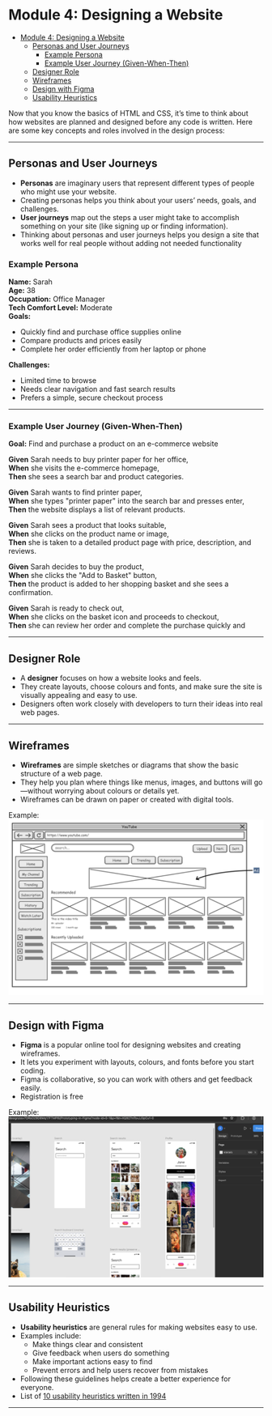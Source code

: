 # Module 4: Designing a Website

- [Module 4: Designing a Website](#module-4-designing-a-website)
  - [Personas and User Journeys](#personas-and-user-journeys)
    - [Example Persona](#example-persona)
    - [Example User Journey (Given-When-Then)](#example-user-journey-given-when-then)
  - [Designer Role](#designer-role)
  - [Wireframes](#wireframes)
  - [Design with Figma](#design-with-figma)
  - [Usability Heuristics](#usability-heuristics)


Now that you know the basics of HTML and CSS, it’s time to think about how websites are planned and designed before any code is written. Here are some key concepts and roles involved in the design process:

---
## Personas and User Journeys

- **Personas** are imaginary users that represent different types of people who might use your website.
- Creating personas helps you think about your users’ needs, goals, and challenges.
- **User journeys** map out the steps a user might take to accomplish something on your site (like signing up or finding information).
- Thinking about personas and user journeys helps you design a site that works well for real people without adding not needed functionality

### Example Persona

**Name:** Sarah  
**Age:** 38  
**Occupation:** Office Manager  
**Tech Comfort Level:** Moderate  
**Goals:**  
- Quickly find and purchase office supplies online  
- Compare products and prices easily  
- Complete her order efficiently from her laptop or phone

**Challenges:**  
- Limited time to browse  
- Needs clear navigation and fast search results  
- Prefers a simple, secure checkout process

---

### Example User Journey (Given-When-Then)

**Goal:** Find and purchase a product on an e-commerce website

**Given** Sarah needs to buy printer paper for her office,  
**When** she visits the e-commerce homepage,  
**Then** she sees a search bar and product categories.

**Given** Sarah wants to find printer paper,  
**When** she types "printer paper" into the search bar and presses enter,  
**Then** the website displays a list of relevant products.

**Given** Sarah sees a product that looks suitable,  
**When** she clicks on the product name or image,  
**Then** she is taken to a detailed product page with price, description, and reviews.

**Given** Sarah decides to buy the product,  
**When** she clicks the "Add to Basket" button,  
**Then** the product is added to her shopping basket and she sees a confirmation.

**Given** Sarah is ready to check out,  
**When** she clicks on the basket icon and proceeds to checkout,  
**Then** she can review her order and complete the purchase quickly and

---

## Designer Role

- A **designer** focuses on how a website looks and feels.
- They create layouts, choose colours and fonts, and make sure the site is visually appealing and easy to use.
- Designers often work closely with developers to turn their ideas into real web pages.

---

## Wireframes

- **Wireframes** are simple sketches or diagrams that show the basic structure of a web page.
- They help you plan where things like menus, images, and buttons will go—without worrying about colours or details yet.
- Wireframes can be drawn on paper or created with digital tools.

Example:  
![wireframe example](wireframe.png)

---

## Design with Figma

- **Figma** is a popular online tool for designing websites and creating wireframes.
- It lets you experiment with layouts, colours, and fonts before you start coding.
- Figma is collaborative, so you can work with others and get feedback easily.
- Registration is free

Example:  
![Figma view](figma.png)

---

## Usability Heuristics

- **Usability heuristics** are general rules for making websites easy to use.
- Examples include:  
  - Make things clear and consistent  
  - Give feedback when users do something  
  - Make important actions easy to find  
  - Prevent errors and help users recover from mistakes
- Following these guidelines helps create a better experience for everyone.
- List of [10 usability heuristics written in 1994](https://www.nngroup.com/articles/ten-usability-heuristics/) 
---

